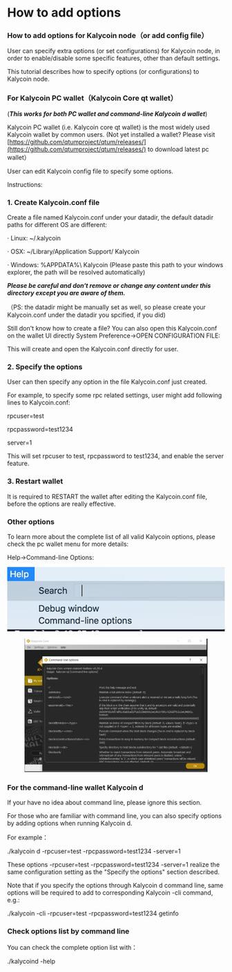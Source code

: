 # How to add options

### **How to add options for Kalycoin node（or add config file）**

User can specify extra options (or set configurations) for Kalycoin node, in order to enable/disable some specific features, other than default settings.

This tutorial describes how to specify options (or configurations) to Kalycoin node.

### **For Kalycoin PC wallet（Kalycoin Core qt wallet）**

(_**This works for both PC wallet and command-line Kalycoin d wallet**_)

Kalycoin PC wallet (i.e. Kalycoin core qt wallet) is the most widely used Kalycoin wallet by common users. (Not yet installed a wallet? Please visit [https://github.com/qtumproject/qtum/releases/](https://github.com/qtumproject/qtum/releases/) to download latest pc wallet）

User can edit Kalycoin config file to specify some options.

Instructions:

### **1. Create Kalycoin.conf file**

Create a file named Kalycoin.conf under your datadir, the default datadir paths for different OS are different:

·         Linux: \~/.kalycoin

·         OSX: \~/Library/Application Support/ Kalycoin

·         Windows: %APPDATA%\ Kalycoin (Please paste this path to your windows explorer, the path will be resolved automatically)

_**Please be careful and don‘t remove or change any content under this directory except you are aware of them.**_

（PS: the datadir might be manually set as well, so please create your Kalycoin.conf under the datadir you spcified, if you did)

Still don't know how to create a file? You can also open this Kalycoin.conf on the wallet UI directly System Preference->OPEN CONFIGURATION FILE:

This will create and open the Kalycoin.conf directly for user.

### **2. Specify the options**

User can then specify any option in the file Kalycoin.conf just created.

For example, to specify some rpc related settings, user might add following lines to Kalycoin.conf:

rpcuser=test

rpcpassword=test1234

server=1

This will set rpcuser to test, rpcpassword to test1234, and enable the server feature.

### **3. Restart wallet**

It is required to RESTART the wallet after editing the Kalycoin.conf file, before the options are really effective.

### **Other options**

To learn more about the complete list of all valid Kalycoin options, please check the pc wallet menu for more details:

Help->Command-line Options:

![](<.gitbook/assets/image (54).png>)

<figure><img src=".gitbook/assets/imagen (45).png" alt=""><figcaption></figcaption></figure>

### **For the command-line wallet Kalycoin d**

If your have no idea about command line, please ignore this section.

For those who are familiar with command line, you can also specify options by adding options when running Kalycoin d.

For example：

./kalycoin d -rpcuser=test -rpcpassword=test1234 -server=1

These options -rpcuser=test -rpcpassword=test1234 -server=1 realize the same configuration setting as the "Specify the options" section described.

Note that if you specify the options through Kalycoin d command line, same options will be required to add to corresponding Kalycoin -cli command, e.g.:

./kalycoin -cli -rpcuser=test -rpcpassword=test1234 getinfo

### **Check options list by command line**

You can check the complete option list with：

./kalycoind -help

&#x20;
